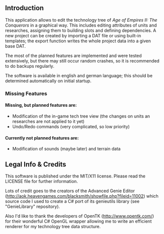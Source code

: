 ## Introduction

This application allows to edit the technology tree of *Age of Empires II: The Conquerors* in a graphical way. This includes editing attributes of units and researches, assigning them to building slots and defining dependencies. A new project can be created by importing a DAT file or using built-in templates; the export function writes the whole project data into a given base DAT.

The most of the planned features are implemented and were tested extensively, but there may still occur random crashes, so it is recommended to do backups regularly.

The software is available in english and german language; this should be determined automatically on initial startup.

### Missing Features
#### Missing, but planned features are:
* Modification of the in-game tech tree view (the changes on units an researches are not applied to it yet)
* Undo/Redo commands (very complicated, so low priority)
#### Currently not planned features are:
* Modification of sounds (maybe later) and terrain data

## Legal Info & Credits

This software is published under the MIT/X11 license. Please read the LICENSE file for further information.

Lots of credit goes to the creators of the Advanced Genie Editor (http://aok.heavengames.com/blacksmith/showfile.php?fileid=11002) which source code I used to create a C# port of its genieutils library (see "GenieLibrary" repository).

Also I'd like to thank the developers of OpenTK (http://www.opentk.com/) for their wonderful C# OpenGL wrapper allowing me to write an efficient renderer for my technology tree data structure.